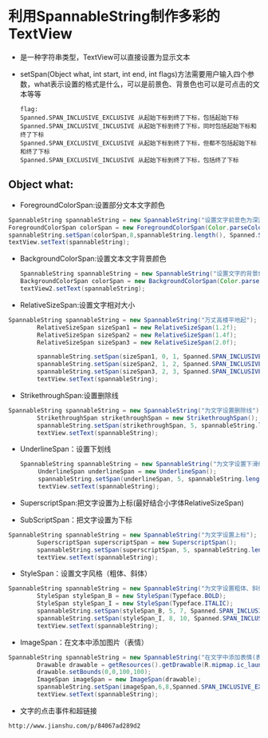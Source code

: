 # 利用SpannableString制作多彩的TextView

- 是一种字符串类型，TextView可以直接设置为显示文本
- setSpan(Object what, int start, int end, int flags)方法需要用户输入四个参数，what表示设置的格式是什么，可以是前景色、背景色也可以是可点击的文本等等

  ```
  flag:
  Spanned.SPAN_INCLUSIVE_EXCLUSIVE 从起始下标到终了下标，包括起始下标
  Spanned.SPAN_INCLUSIVE_INCLUSIVE 从起始下标到终了下标，同时包括起始下标和终了下标
  Spanned.SPAN_EXCLUSIVE_EXCLUSIVE 从起始下标到终了下标，但都不包括起始下标和终了下标
  Spanned.SPAN_EXCLUSIVE_INCLUSIVE 从起始下标到终了下标，包括终了下标
  ```

## Object what:

- ForegroundColorSpan:设置部分文本文字颜色

```java
SpannableString spannableString = new SpannableString("设置文字前景色为深蓝色");
ForegroundColorSpan colorSpan = new ForegroundColorSpan(Color.parseColor("#0099EE"));
spannableString.setSpan(colorSpan,8,spannableString.length(), Spanned.SPAN_INCLUSIVE_EXCLUSIVE);
textView.setText(spannableString);
```

- BackgroundColorSpan:设置文本文字背景颜色

  ```java
  SpannableString spannableString = new SpannableString("设置文字的背景色为淡绿色");
  BackgroundColorSpan colorSpan = new BackgroundColorSpan(Color.parseColor("#AC00FF30"));        spannableString.setSpan(colorSpan,8,spannableString.length(),Spanned.SPAN_INCLUSIVE_EXCLUSIVE);
  textView2.setText(spannableString);
  ```

- RelativeSizeSpan:设置文字相对大小

```java
SpannableString spannableString = new SpannableString("万丈高楼平地起");
        RelativeSizeSpan sizeSpan1 = new RelativeSizeSpan(1.2f);
        RelativeSizeSpan sizeSpan2 = new RelativeSizeSpan(1.4f);
        RelativeSizeSpan sizeSpan3 = new RelativeSizeSpan(2.0f);

        spannableString.setSpan(sizeSpan1, 0, 1, Spanned.SPAN_INCLUSIVE_EXCLUSIVE);
        spannableString.setSpan(sizeSpan2, 1, 2, Spanned.SPAN_INCLUSIVE_EXCLUSIVE);
        spannableString.setSpan(sizeSpan3, 2, 3, Spanned.SPAN_INCLUSIVE_EXCLUSIVE);
        textView.setText(spannableString);
```

- StrikethroughSpan:设置删除线

```java
SpannableString spannableString = new SpannableString("为文字设置删除线");
        StrikethroughSpan strikethroughSpan = new StrikethroughSpan();
        spannableString.setSpan(strikethroughSpan, 5, spannableString.length(), Spanned.SPAN_INCLUSIVE_EXCLUSIVE);
        textView.setText(spannableString);
```

- UnderlineSpan：设置下划线

  ```java
  SpannableString spannableString = new SpannableString("为文字设置下滑线");
       UnderlineSpan underlineSpan = new UnderlineSpan();
       spannableString.setSpan(underlineSpan, 5, spannableString.length(), Spanned.SPAN_INCLUSIVE_EXCLUSIVE);
       textView.setText(spannableString);
  ```

- SuperscriptSpan:把文字设置为上标(最好结合小字体RelativeSizeSpan)

- SubScriptSpan：把文字设置为下标

```java
SpannableString spannableString = new SpannableString("为文字设置上标");
        SuperscriptSpan superscriptSpan = new SuperscriptSpan();
        spannableString.setSpan(superscriptSpan, 5, spannableString.length(), Spanned.SPAN_INCLUSIVE_EXCLUSIVE);
        textView.setText(spannableString);
```

- StyleSpan：设置文字风格（粗体、斜体）

```java
SpannableString spannableString = new SpannableString("为文字设置粗体、斜体风格");
        StyleSpan styleSpan_B = new StyleSpan(Typeface.BOLD);
        StyleSpan styleSpan_I = new StyleSpan(Typeface.ITALIC);
        spannableString.setSpan(styleSpan_B, 5, 7, Spanned.SPAN_INCLUSIVE_EXCLUSIVE);
        spannableString.setSpan(styleSpan_I, 8, 10, Spanned.SPAN_INCLUSIVE_EXCLUSIVE);
        textView.setText(spannableString);
```

- ImageSpan：在文本中添加图片（表情）

```java
SpannableString spannableString = new SpannableString("在文字中添加表情(表情)");
        Drawable drawable = getResources().getDrawable(R.mipmap.ic_launcher);
        drawable.setBounds(0,0,100,100);
        ImageSpan imageSpan = new ImageSpan(drawable);
        spannableString.setSpan(imageSpan,6,8,Spanned.SPAN_INCLUSIVE_EXCLUSIVE);
        textView.setText(spannableString);
```

- 文字的点击事件和超链接

`http://www.jianshu.com/p/84067ad289d2`
